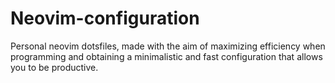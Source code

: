 # Neovim-configuration
Personal neovim dotsfiles, made with the aim of maximizing efficiency when programming and obtaining a minimalistic and fast configuration that allows you to be productive.
